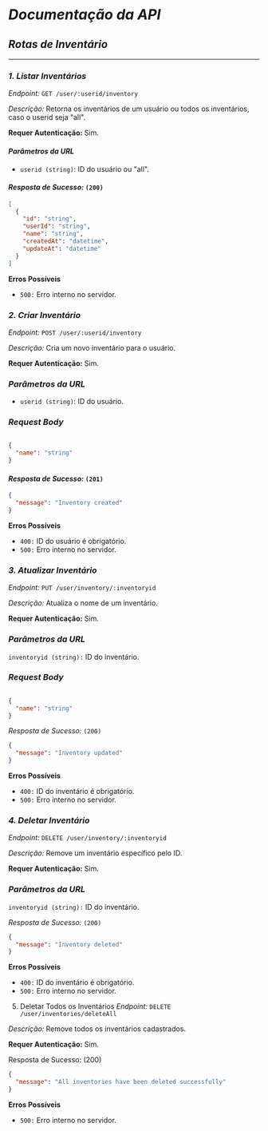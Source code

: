 # *Documentação da API*

## *Rotas de Inventário*

---

### *1. Listar Inventários*
*Endpoint:* `GET /user/:userid/inventory`

*Descrição:* Retorna os inventários de um usuário ou todos os inventários, caso o userid seja "all".  

**Requer Autenticação:** Sim.  

#### *Parâmetros da URL*
- `userid (string)`: ID do usuário ou "all".

#### *Resposta de Sucesso:* `(200)`
```json
[
  {
    "id": "string",
    "userId": "string",
    "name": "string",
    "createdAt": "datetime",
    "updateAt": "datetime"
  }
]
```
**Erros Possíveis**
- `500:` Erro interno no servidor.

### *2. Criar Inventário*
*Endpoint:* `POST /user/:userid/inventory`

*Descrição:* Cria um novo inventário para o usuário.

**Requer Autenticação:** Sim.

### *Parâmetros da URL*
- `userid (string)`: ID do usuário.

### *Request Body*
```json

{
  "name": "string"
}
```
#### *Resposta de Sucesso:* `(201)`

```json
{
  "message": "Inventory created"
}
```

**Erros Possíveis**
- `400:` ID do usuário é obrigatório.
- `500:` Erro interno no servidor.

### *3. Atualizar Inventário*

*Endpoint:* `PUT /user/inventory/:inventoryid`

*Descrição:* Atualiza o nome de um inventário.

**Requer Autenticação:** Sim.

### *Parâmetros da URL*
`inventoryid (string):` ID do inventário.
### *Request Body*
```json

{
  "name": "string"
}
```
*Resposta de Sucesso:* `(200)`

```json
{
  "message": "Inventory updated"
}
```
**Erros Possíveis**
- `400:` ID do inventário é obrigatório.
- `500:` Erro interno no servidor.

### *4. Deletar Inventário*
*Endpoint:* `DELETE /user/inventory/:inventoryid`

*Descrição:* Remove um inventário específico pelo ID.

**Requer Autenticação:** Sim.

### *Parâmetros da URL*
`inventoryid (string):` ID do inventário.

*Resposta de Sucesso:* `(200)`
```json
{
  "message": "Inventory deleted"
}
```
**Erros Possíveis**
- `400:` ID do inventário é obrigatório.
- `500:` Erro interno no servidor.

5. Deletar Todos os Inventários
*Endpoint:* `DELETE /user/inventories/deleteAll`

*Descrição:* Remove todos os inventários cadastrados.

**Requer Autenticação:** Sim.

Resposta de Sucesso: (200)
```json
{
  "message": "All inventories have been deleted successfully"
}
```
**Erros Possíveis**

- `500:` Erro interno no servidor.
